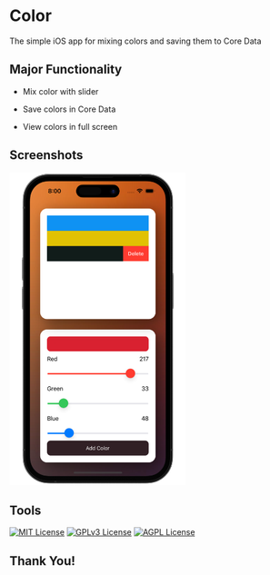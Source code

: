 # Color
The simple iOS app for mixing colors and saving them to Core Data

## Major Functionality

- Mix color with slider

- Save colors in Core Data

- View colors in full screen


## Screenshots
<p float="left">
  
  <img src="https://github.com/Dima-Bulgakov/Color/blob/branch-1/screenshot.png?raw=true" width="310" />
  <!--
  <img src="https://github.com/Dima-Bulgakov/News/blob/secondBranch/2.gif?raw=true" width="250" /> 
</p>
-->

## Tools

[![MIT License](https://img.shields.io/badge/-Swift-orange)](https://developer.apple.com/swift/)
[![GPLv3 License](https://img.shields.io/badge/-UIKit-blue)](https://developer.apple.com/documentation/uikit)
[![AGPL License](https://img.shields.io/badge/-iOS-black)](https://www.apple.com/ios/ios-16/)
## Thank You!



